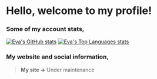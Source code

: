 # Hello, welcome to my profile!

### Some of my account stats,
[![Eva's GitHub stats](https://github-readme-stats.vercel.app/api?username=evallll&theme=dark)](https://github.com/anuraghazra/github-readme-stats) [![Eva's Top Languages stats](https://github-readme-stats.vercel.app/api/top-langs/?username=evallll&theme=dark&layout=compact)](https://github.com/anuraghazra/github-readme-stats)

### My website and social information,
> **My site ->** Under maintenance
